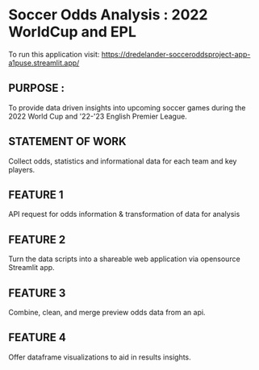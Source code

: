 # Soccer Odds Analysis : 2022 WorldCup and EPL

To run this application visit: https://dredelander-socceroddsproject-app-a1puse.streamlit.app/

## PURPOSE : 
To provide data driven insights into upcoming soccer games during the 2022 World Cup and '22-'23  English Premier League.

## STATEMENT OF WORK

Collect odds, statistics and informational data for each team and key players.

## FEATURE 1

API request for odds information & transformation of data for analysis

## FEATURE 2

Turn the data scripts into a shareable web application via opensource Streamlit app. 

## FEATURE 3

Combine, clean, and merge preview odds data from an api.

## FEATURE 4

Offer dataframe visualizations to aid in results insights.

